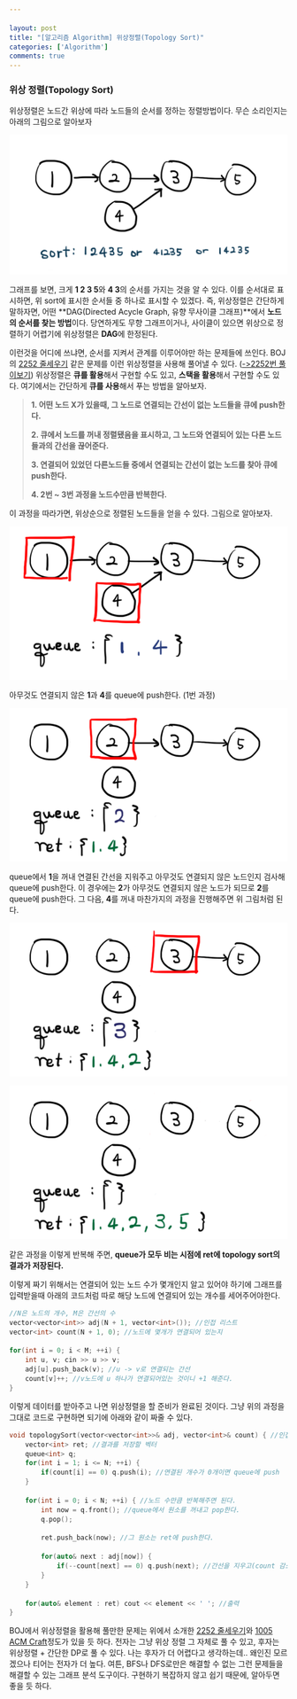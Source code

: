 ```yaml
---

layout: post
title: "[알고리즘 Algorithm] 위상정렬(Topology Sort)"
categories: ['Algorithm']
comments: true
---
```

<script type="text/javascript" 
src="https://cdn.mathjax.org/mathjax/latest/MathJax.js?config=TeX-AMS_HTML">
</script>

### 위상 정렬(Topology Sort)

위상정렬은 노드간 위상에 따라 노드들의 순서를 정하는 정렬방법이다. 무슨 소리인지는 아래의 그림으로 알아보자

<p align = "center"> <img src="/assets/img/topologysort/sort.png" alt="sort"/> </p>

그래프를 보면, 크게 **1 2 3 5**와 **4 3**의 순서를 가지는 것을 알 수 있다. 이를 순서대로 표시하면, 위 sort에 표시한 순서들 중 하나로 표시할 수 있겠다. 즉, 위상정렬은 간단하게 말하자면, 어떤 **DAG(Directed Acycle Graph, 유향 무사이클 그래프)**에서 **노드의 순서를 찾는 방법**이다. 당연하게도 무향 그래프이거나, 사이클이 있으면 위상으로 정렬하기 어렵기에 위상정렬은 **DAG**에 한정된다.

이런것을 어디에 쓰냐면, 순서를 지켜서 관계를 이루어야만 하는 문제들에 쓰인다. BOJ의 [2252 줄세우기](https://www.acmicpc.net/problem/2252) 같은 문제를 이런 위상정렬을 사용해 풀어낼 수 있다. ([->2252번 풀이보기](https://eff3ct.github.io/boj/2021/09/09/BOJ-2252-줄-세우기/)) 위상정렬은 **큐를 활용**해서 구현할 수도 있고, **스택을 활용**해서 구현할 수도 있다. 여기에서는 간단하게 **큐를 사용**해서 푸는 방법을 알아보자.

> **1. 어떤 노드 X가 있을때, 그 노드로 연결되는 간선이 없는 노드들을 큐에 push한다.**
>
> **2. 큐에서 노드를 꺼내 정렬됐음을 표시하고, 그 노드와 연결되어 있는 다른 노드들과의 간선을 끊어준다.**
>
> **3. 연결되어 있었던 다른노드들 중에서 연결되는 간선이 없는 노드를 찾아 큐에 push한다.**
>
> **4. 2번 ~ 3번 과정을 노드수만큼 반복한다.**

이 과정을 따라가면, 위상순으로 정렬된 노드들을 얻을 수 있다. 그림으로 알아보자.

<p align = "center"> <img src="/assets/img/topologysort/1.png" alt="l"/> </p>

아무것도 연결되지 않은 **1**과 **4**를 queue에 push한다. (1번 과정)

<p align = "center"> <img src="/assets/img/topologysort/2.png" alt="2"/> </p>

queue에서 **1**을 꺼내 연결된 간선을 지워주고 아무것도 연결되지 않은 노드인지 검사해 queue에 push한다. 이 경우에는 **2**가 아무것도 연결되지 않은 노드가 되므로 **2**를 queue에 push한다. 그 다음, **4**를 꺼내 마찬가지의 과정을 진행해주면 위 그림처럼 된다.

<p align = "center"> <img src="/assets/img/topologysort/3.png" alt="3"/> </p>

<p align = "center"> <img src="/assets/img/topologysort/4.png" alt="4"/> </p>

같은 과정을 이렇게 반복해 주면, **queue가 모두 비는 시점에 ret에 topology sort의 결과가 저장된다.**

이렇게 짜기 위해서는 연결되어 있는 노드 수가 몇개인지 알고 있어야 하기에 그래프를 입력받을때 아래의 코드처럼 따로 해당 노드에 연결되어 있는 개수를 세어주어야한다.

```c++
//N은 노드의 개수, M은 간선의 수
vector<vector<int>> adj(N + 1, vector<int>()); //인접 리스트
vector<int> count(N + 1, 0); //노드에 몇개가 연결되어 있는지

for(int i = 0; i < M; ++i) {
    int u, v; cin >> u >> v;
    adj[u].push_back(v); //u -> v로 연결되는 간선
    count[v]++; //v노드에 u 하나가 연결되어있는 것이니 +1 해준다.
}
```

이렇게 데이터를 받아주고 나면 위상정렬을 할 준비가 완료된 것이다. 그냥 위의 과정을 그대로 코드로 구현하면 되기에 아래와 같이 짜줄 수 있다.

```c++
void topologySort(vector<vector<int>>& adj, vector<int>& count) { //인접리스트와 연결된 노드수를 파라미터로 받는다
    vector<int> ret; //결과를 저장할 벡터
    queue<int> q; 
    for(int i = 1; i <= N; ++i) {
        if(count[i] == 0) q.push(i); //연결된 개수가 0개이면 queue에 push
    }

    for(int i = 0; i < N; ++i) { //노드 수만큼 반복해주면 된다.
        int now = q.front(); //queue에서 원소를 꺼내고 pop한다.
        q.pop();

        ret.push_back(now); //그 원소는 ret에 push한다.
        
        for(auto& next : adj[now]) { 
            if(--count[next] == 0) q.push(next); //간선을 지우고(count 감소 시키는걸로 충분하다.) 그 값이 0이면 queue에 push
        }
    }

    for(auto& element : ret) cout << element << ' '; //출력
}
```

BOJ에서 위상정렬을 활용해 풀만한 문제는 위에서 소개한 [2252 줄세우기](https://boj.kr/2252)와 [1005 ACM Craft](https://boj.kr/1005)정도가 있을 듯 하다. 전자는 그냥 위상 정렬 그 자체로 풀 수 있고, 후자는 위상정렬 + 간단한 DP로 풀 수 있다. 나는 후자가 더 어렵다고 생각하는데.. 왜인진 모르겠으나 티어는 전자가 더 높다. 여튼, BFS나 DFS로만은 해결할 수 없는 그런 문제들을 해결할 수 있는 그래프 분석 도구이다. 구현하기 복잡하지 않고 쉽기 때문에, 알아두면 좋을 듯 하다.